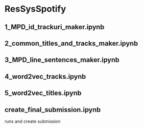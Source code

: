# ResSysSpotify

## 1_MPD_id_trackuri_maker.ipynb

## 2_common_titles_and_tracks_maker.ipynb

## 3_MPD_line_sentences_maker.ipynb

## 4_word2vec_tracks.ipynb	
## 5_word2vec_titles.ipynb

## create_final_submission.ipynb
runs and create submission
